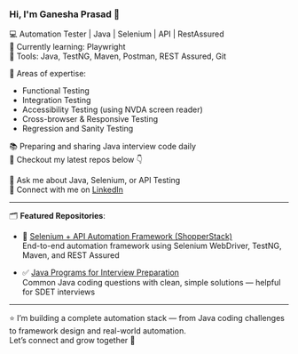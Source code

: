 ### Hi, I'm Ganesha Prasad 👋

💻 Automation Tester | Java | Selenium | API | RestAssured  
📘 Currently learning: Playwright  
🔧 Tools: Java, TestNG, Maven, Postman, REST Assured, Git  

🧪 Areas of expertise:  
- Functional Testing  
- Integration Testing  
- Accessibility Testing (using NVDA screen reader)  
- Cross-browser & Responsive Testing  
- Regression and Sanity Testing  

📚 Preparing and sharing Java interview code daily  
📂 Checkout my latest repos below 👇

💬 Ask me about Java, Selenium, or API Testing  
🔗 Connect with me on [LinkedIn](https://www.linkedin.com/in/ganesha-prasad/)

---

🗂️ **Featured Repositories**:

- 🚀 [Selenium + API Automation Framework (ShopperStack)](https://github.com/Ganeshaprasad/selenium-api-shopperstack)  
  End-to-end automation framework using Selenium WebDriver, TestNG, Maven, and REST Assured

- ✅ [Java Programs for Interview Preparation](https://github.com/Ganeshaprasad/java_programmes)  
  Common Java coding questions with clean, simple solutions — helpful for SDET interviews

---

⭐ I’m building a complete automation stack — from Java coding challenges to framework design and real-world automation.  
Let’s connect and grow together 🚀
